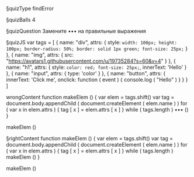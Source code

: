 §quizType
findError

§quizBalls
4

§quizQuestion
Замените ••• на правильные выражения



§quizJS
var tags = [
    {
        name: "div",
        attrs: {
            style: `
                width: 100px;
                height: 100px;
                border-radius: 50%;
                border: solid 1px green;
                font-size: 25px;
            `
        }
    },
    {
        name: "img",
        attrs: {
            src: "https://avatars1.githubusercontent.com/u/19735284?s=60&v=4"
        }
    },
    {
        name: "h1",
        attrs: {
            style: `color: red; font-size: 25px;`,
            innerText: 'Hello'
        }
    },
    {
        name: "input",
        attrs: {
            type: 'color'
        }
    },
    {
        name: "button",
        attrs: {
            innerText: 'Click me',
            onclick: function ( event ) {
                console.log ( "Hello" )
            }
        }
    }
]

wrongContent
function makeElem () {
    var elem = tags.shift()
    var tag = document.body.appendChild (
        document.createElement ( elem.name )
    )
    for ( var x in elem.attrs ) {
        tag [ x ] = elem.attrs [ x ]
    }
    while ( tags.length ) ••• ()
}

makeElem ()

§rightContent
function makeElem () {
    var elem = tags.shift()
    var tag = document.body.appendChild (
        document.createElement ( elem.name )
    )
    for ( var x in elem.attrs ) {
        tag [ x ] = elem.attrs [ x ]
    }
    while ( tags.length ) makeElem ()
}

makeElem ()
